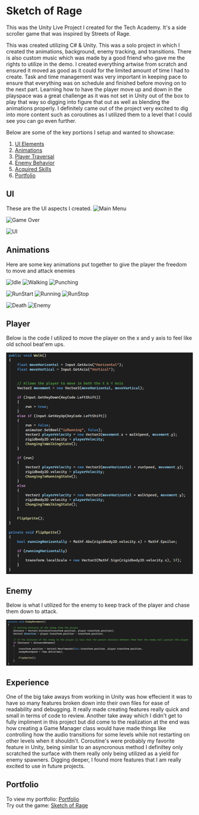 # Sketch of Rage
This was the Unity Live Project I created for the Tech Academy. It's a side scroller game that was inspired by Streets of Rage. 

This was created utilizing C# & Unity. This was a solo project in which I created the animations, background, enemy tracking, and transitions. There is also custom music which was made by a good friend who gave me the rights to utilize in the demo. I created everything artwise from scratch and ensured it moved as good as it could for the limited amount of time I had to create. Task and time management was very important in keeping pace to ensure that everything was on schedule and finished before moving on to the next part. Learning how to have the player move up and down in the playspace was a great challenge as it was not set in Unity out of the box to play that way so digging into figure that out as well as blending the animations properly. I definitely came out of the project very excited to dig into more content such as coroutines as I utilized them to a level that I could see you can go even further. 

Below are some of the key portions I setup and wanted to showcase:

1. [UI Elements](#UI)
2. [Animations](#Animations)
3. [Player Traversal](#Player)
4. [Enemy Behavior](#Enemy)
5. [Acquired Skills](#Experience)
6. [Portfolio](#Portfolio)


## UI
These are the UI aspects I created.
![Main Menu](https://github.com/ACReturns/Sketch-of-Rage/assets/18241737/b043ca02-1d2d-49e9-806d-46c9cd1455d4)

![Game Over](https://github.com/ACReturns/Sketch-of-Rage/assets/18241737/1af30edd-0149-40e9-95fc-fd5e5e612879)

![UI](https://github.com/ACReturns/Sketch-of-Rage/assets/18241737/35ff199d-954f-478e-b7ca-43a8e7bb0c72)

## Animations
<body>Here are some key animations put together to give the player the freedom to move and attack enemies
  
![Idle](https://github.com/ACReturns/Sketch-of-Rage/assets/18241737/b2a58e30-8f65-417c-9a7e-a70b14461992) ![Walking](https://github.com/ACReturns/Sketch-of-Rage/assets/18241737/f8f4400a-8571-4aa3-b614-9d528c3343ae) ![Punching](https://github.com/ACReturns/Sketch-of-Rage/assets/18241737/7c343c96-31f0-4bdd-ae34-421dfc645db0)

![RunStart](https://github.com/ACReturns/Sketch-of-Rage/assets/18241737/fc9d1e6f-7089-4518-bea3-bed5c63aa1da) ![Running](https://github.com/ACReturns/Sketch-of-Rage/assets/18241737/dc5c0504-c568-4ef0-8416-124a2014cbf1) ![RunStop](https://github.com/ACReturns/Sketch-of-Rage/assets/18241737/3776cad5-0ff1-4230-bfe6-cd5918595358)

![Death](https://github.com/ACReturns/Sketch-of-Rage/assets/18241737/0a348f85-d799-4d48-9008-6e621aaabefc) ![Enemy](https://github.com/ACReturns/Sketch-of-Rage/assets/18241737/19b12476-dc69-43ac-b5e7-8a9d5cacab91) 
</body>

## Player 
<body> 
Below is the code I utilized to move the player on the x and y axis to feel like old school beat'em ups.
  
![Player Traversal Code](<img/Player_Movement.png>)
</body>


## Enemy 
<body>
Below is what I utilized for the enemy to keep track of the player and chase them down to attack.
  
![Enemy Tracking Code](<img/Enemy_Movement.png>)
</body>

## Experience
<body>
  One of the big take aways from working in Unity was how effecient it was to have so many features broken down into their own files for ease of readability and debugging. It really made creating features really quick and small in terms of code to review. Another take away which I didn't get to fully impliment in this project but did come to the realization at the end was how creating a Game Manager class would have made things like controlling how the audio transitions for some levels while not restarting on other levels when it shouldn't. Coroutine's were probably my favorite feature in Unity, being similar to an asyncronous method I definiltey only scratched the surface with them really only being utilized as a yield for enemy spawners. Digging deeper, I found more features that I am really excited to use in future projects.    
</body>

## Portfolio
<body>
  To view my portfolio: 
  <a href="https://acreturns.github.io/Portfolio/#Home">Portfolio</a><br>
  Try out the game: 
  <a href="https://acreturns.github.io/Portfolio/projects/sor/sor.html">Sketch of Rage</a><br>
</body>

